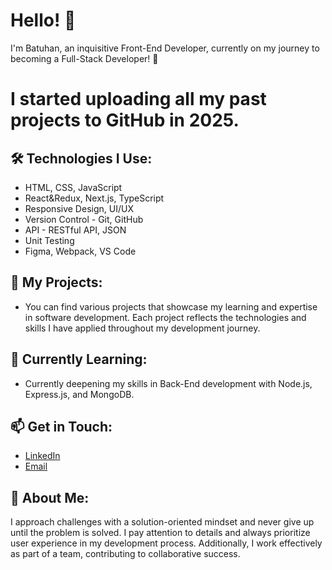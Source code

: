 # Hello! 👋
I'm Batuhan, an inquisitive Front-End Developer, currently on my journey to becoming a Full-Stack Developer! 🚀
# I started uploading all my past projects to GitHub in 2025.

## 🛠️ Technologies I Use:
- HTML, CSS, JavaScript
- React&Redux, Next.js, TypeScript
- Responsive Design, UI/UX
- Version Control - Git, GitHub
- API - RESTful API, JSON
- Unit Testing
- Figma, Webpack, VS Code

## 📂 My Projects:
- You can find various projects that showcase my learning and expertise in software development. Each project reflects the technologies and skills I have applied throughout my development journey.

## 🌱 Currently Learning:
- Currently deepening my skills in Back-End development with Node.js, Express.js, and MongoDB.

## 📫 Get in Touch:
- [LinkedIn](https://www.linkedin.com/in/batuhan-ta%C5%9F-b7a4b6274/)
- [Email](mailto:batux4n@hotmail.com)

## 💬 About Me:
I approach challenges with a solution-oriented mindset and never give up until the problem is solved. I pay attention to details and always prioritize user experience in my development process. Additionally, I work effectively as part of a team, contributing to collaborative success.
